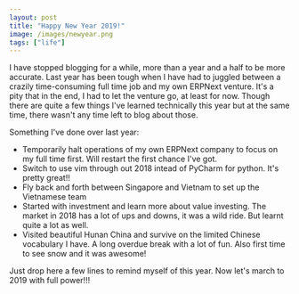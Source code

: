 ```yaml
---
layout: post
title: "Happy New Year 2019!"
image: /images/newyear.png
tags: ["life"]
---
```


I have stopped blogging for a while, more than a year and a half to be more accurate.
Last year has been tough when I have had to juggled between a crazily time-consuming full time job and my own ERPNext venture.
It's a pity that in the end, I had to let the venture go, at least for now.
Though there are quite a few things I've learned technically this year but at the same time, there wasn't any time left to blog about those.

Something I've done over last year: 
- Temporarily halt operations of my own ERPNext company to focus on my full time first. Will restart the first chance I've got.
- Switch to use vim through out 2018 intead of PyCharm for python. It's pretty great!!
- Fly back and forth between Singapore and Vietnam to set up the Vietnamese team
- Started with investment and learn more about value investing. The market in 2018 has a lot of ups and downs, it was a wild ride. But learnt quite a lot as well.
- Visited beautiful Hunan China and survive on the limited Chinese vocabulary I have. A long overdue break with a lot of fun. Also first time to see snow and it was awesome!

Just drop here a few lines to remind myself of this year. Now let's march to 2019 with full power!!!
